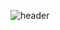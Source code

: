 ![header](https://capsule-render.vercel.app/api?type=soft&color=random&height=110&section=header&text=Study%20rigth%20now!&fontSize=90&fontColor=ffffff&animation=twinkling)
